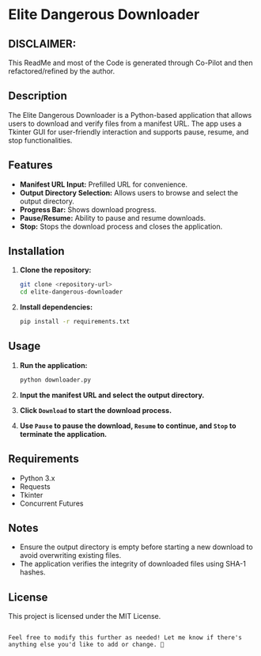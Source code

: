 # Elite Dangerous Downloader

## DISCLAIMER: 
This ReadMe and most of the Code is generated through Co-Pilot and then refactored/refined by the author. 

## Description
The Elite Dangerous Downloader is a Python-based application that allows users to download and verify files from a manifest URL. The app uses a Tkinter GUI for user-friendly interaction and supports pause, resume, and stop functionalities.

## Features
- **Manifest URL Input:** Prefilled URL for convenience.
- **Output Directory Selection:** Allows users to browse and select the output directory.
- **Progress Bar:** Shows download progress.
- **Pause/Resume:** Ability to pause and resume downloads.
- **Stop:** Stops the download process and closes the application.

## Installation
1. **Clone the repository:**
   ```sh
   git clone <repository-url>
   cd elite-dangerous-downloader
   ```

2. **Install dependencies:**
   ```sh
   pip install -r requirements.txt
   ```

## Usage
1. **Run the application:**
   ```sh
   python downloader.py
   ```

2. **Input the manifest URL and select the output directory.**

3. **Click `Download` to start the download process.**

4. **Use `Pause` to pause the download, `Resume` to continue, and `Stop` to terminate the application.**

## Requirements
- Python 3.x
- Requests
- Tkinter
- Concurrent Futures

## Notes
- Ensure the output directory is empty before starting a new download to avoid overwriting existing files.
- The application verifies the integrity of downloaded files using SHA-1 hashes.

## License
This project is licensed under the MIT License.
```

Feel free to modify this further as needed! Let me know if there's anything else you'd like to add or change. 🚀

